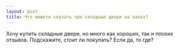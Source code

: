 ```yaml
---
layout: post 
title: Что можете сказать про складные двери на заказ? 
--- 
```

Хочу купить складные двери, но много как хороших, так и плохих отзывов. Подскажите, стоит ли покупать? Если да, то где?